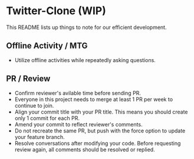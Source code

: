 # Twitter-Clone (WIP)
This README lists up things to note for our efficient development.

## Offline Activity / MTG
- Utilize offline activities while repeatedly asking questions.

## PR / Review
- Confirm reviewer's avilable time before sending PR.
- Everyone in this project needs to merge at least 1 PR per week to continue to join.
- Align your commit title with your PR title. This means you should create only 1 commit for each PR.
- Amend your commit to reflect reviewer's comments.
- Do not recreate the same PR, but push with the force option to update your feature branch.
- Resolve conversations after modifying your code. Before requesting review again, all comments should be resolved or replied.
